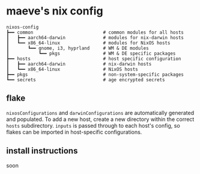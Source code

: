 # maeve's nix config

```
nixos-config
┣━━ common                          # common modules for all hosts
┃   ┣━━ aarch64-darwin              # modules for nix-darwin hosts
┃   ┗━━ x86_64-linux                # modules for NixOS hosts
┃       ┗━━ gnome, i3, hyprland     # WM & DE modules 
┃           ┗━━ pkgs                # WM & DE specific packages
┣━━ hosts                           # host specific configuration
┃   ┣━━ aarch64-darwin              # nix-darwin hosts
┃   ┗━━ x86_64-linux                # NixOS hosts
┣━━ pkgs                            # non-system-specific packages
┗━━ secrets                         # age encrypted secrets
```

## flake

`nixosConfigurations` and `darwinConfigurations` are automatically generated and populated. To add a new host, create a new directory within the correct `hosts` subdirectory. `inputs` is passed through to each host's config, so flakes can be imported in host-specific configurations.

## install instructions

soon
